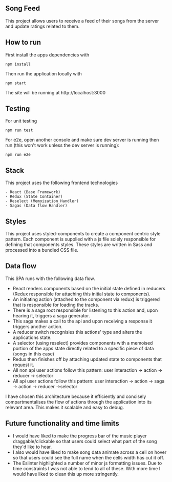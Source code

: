 ## Song Feed

This project allows users to receive a feed of their songs from the server and update ratings related to them. 

## How to run

First install the apps dependencies with
```
npm install
```

Then run the application locally with

```
npm start
```
The site will be running at http://localhost:3000

## Testing 

For unit testing 

```
npm run test
```

For e2e, open another console and make sure dev server is running then run (this won't work unless the dev server is running):

```
npm run e2e
```

## Stack

This project uses the following frontend technologies

```
- React (Base Framework)
- Redux (State Container)
- Reselect (Memoization Handler)
- Sagas (Data flow Handler)
```
## Styles
This project uses styled-components to create a component centric style pattern. Each component is supplied with a js file solely responsible for defining that components styles. These styles are written in Sass and processed into a bundled CSS file.


## Data flow

This SPA runs with the following data flow.

- React renders components based on the initial state defined in reducers (Redux responsible for attaching this initial state to components).
- An initiating action (attached to the component via redux) is triggered that is responsible for loading the tracks.
- There is a saga root responsible for listening to this action and, upon hearing it, triggers a saga generator.
- This saga makes a call to the api and upon receiving a response it triggers another action.
- A reducer switch recognisies this actions' type and alters the applications state. 
- A selector (using reselect) provides components with a memoised portion of the apps state directly related to a specific piece of data (songs in this case)
- Redux then finishes off by attaching updated state to components that request it. 
- All non api user actions follow this pattern: user interaction -> action -> reducer -> selector
- All api user actions follow this pattern: user interaction -> action -> saga -> action -> reducer ->selector

I have chosen this architecture because it efficiently and concisely compartmentalises the flow of actions through the application into its relevant area. This makes it scalable and easy to debug.

## Future functionality and time limits

- I would have liked to make the progress bar of the music player draggable/clickable so that users could select what part of the song they'd like to hear.
- I also would have liked to make song data animate across a cell on hover so that users could see the full name when the cells width has cut it off. 
- The Eslinter highlighted a number of minor js formatting issues. Due to time constraints I was not able to tend to all of these. With more time I would have liked to clean this up more stringently.

